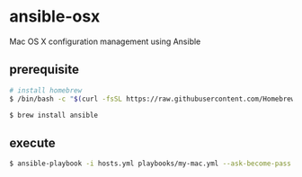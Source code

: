 # ansible-osx

Mac OS X configuration management using Ansible

## prerequisite

```bash
# install homebrew
$ /bin/bash -c "$(curl -fsSL https://raw.githubusercontent.com/Homebrew/install/HEAD/install.sh)"

$ brew install ansible
```

## execute

```bash
$ ansible-playbook -i hosts.yml playbooks/my-mac.yml --ask-become-pass
```
